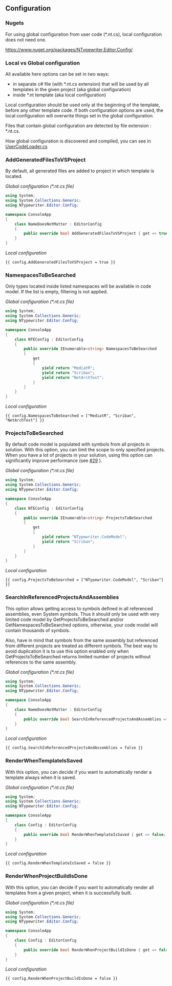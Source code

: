 ## Configuration

### Nugets

For using global configuration from user code (*.nt.cs), local configuration does not need one.

https://www.nuget.org/packages/NTypewriter.Editor.Config/

### Local vs Global configuration

All available here options can be set in two ways: 
 - in separate c# file (with *.nt.cs extension) that will be used by all templates in the given project (aka global configuration)
 - inside *.nt template (aka local configuration)

Local configuration should be used only at the beginning of the template, before any other template code. 
If both configuration options are used, the local configuration will overwrite things set in the global configuration.

Files that contain global configuration are detected by file extension : *.nt.cs.

How global configuration is discovered and compiled, you can see in [UserCodeLoader.cs](../NTypewriter.Runtime/UserCode/UserCodeLoader.cs)  

### AddGeneratedFilesToVSProject

By default, all generated files are added to project in which template is located. 

_Global configuration (*.nt.cs file)_
```csharp
using System;
using System.Collections.Generic;
using NTypewriter.Editor.Config;

namespace ConsoleApp
{    
    class NameDoesNotMatter : EditorConfig
    {
        public override bool AddGeneratedFilesToVSProject { get => true; }
    }
}
```

_Local configuration_
```
{{ config.AddGeneratedFilesToVSProject = true }}
```

### NamespacesToBeSearched

Only types located inside listed namespaces will be available in code model. If the list is empty, filtering is not applied.

_Global configuration (*.nt.cs file)_
```csharp
using System;
using System.Collections.Generic;
using NTypewriter.Editor.Config;

namespace ConsoleApp
{    
    class NTEConfig : EditorConfig
    {
        public override IEnumerable<string> NamespacesToBeSearched
        {
            get
            {
                yield return "MediatR";
                yield return "Scriban";
                yield return "NetArchTest";
            }
        }
    }
}
```
_Local configuration_
```
{{ config.NamespacesToBeSearched = ["MediatR", "Scriban", "NetArchTest"] }}
```

### ProjectsToBeSearched

By default code model is populated with symbols from all projects in solution. With this option, you can limit the scope to only specified projects. When you have a lot of projects in your solution, using this option can significantly improve performance (see [#29](https://github.com/NeVeSpl/NTypewriter/issues/29#issue-867875186) ).

_Global configuration (*.nt.cs file)_
```csharp
using System;
using System.Collections.Generic;
using NTypewriter.Editor.Config;

namespace ConsoleApp
{    
    class NTEConfig : EditorConfig
    {
        public override IEnumerable<string> ProjectsToBeSearched
        {
            get
            {
                yield return "NTypewriter.CodeModel";
                yield return "Scriban";
            }
        }
    }
}
```
_Local configuration_
```
{{ config.ProjectsToBeSearched = ["NTypewriter.CodeModel", "Scriban"] }}
```


### SearchInReferencedProjectsAndAssemblies

This option allows getting access to symbols defined in all referenced assemblies, even System symbols. Thus it should only be used with very limited code model by GetProjectsToBeSearched and/or GetNamespacesToBeSearched options, otherwise, your code model will contain thousands of symbols.

Also, have in mind that symbols from the same assembly but referenced from different projects are treated as different symbols. The best way to avoid duplication it is to use this option enabled only when GetProjectsToBeSearched returns limited number of projects without references to the same assembly.

_Global configuration (*.nt.cs file)_
```csharp
using System;
using System.Collections.Generic;
using NTypewriter.Editor.Config;

namespace ConsoleApp
{    
    class NameDoesNotMatter : EditorConfig
    {
        public override bool SearchInReferencedProjectsAndAssemblies => false;
    }
}
```

_Local configuration_
```
{{ config.SearchInReferencedProjectsAndAssemblies = false }}
```

### RenderWhenTemplateIsSaved

With this option, you can decide if you want to automatically render a template always when it is saved.

_Global configuration (*.nt.cs file)_
```csharp
using System;
using System.Collections.Generic;
using NTypewriter.Editor.Config;

namespace ConsoleApp
{    
    class Config : EditorConfig
    {
        public override bool RenderWhenTemplateIsSaved { get => false; }
    }
}
```

_Local configuration_
```
{{ config.RenderWhenTemplateIsSaved = false }}
```

### RenderWhenProjectBuildIsDone

With this option, you can decide if you want to automatically render all templates from a given project, when it is successfully built.

_Global configuration (*.nt.cs file)_
```csharp
using System;
using System.Collections.Generic;
using NTypewriter.Editor.Config;

namespace ConsoleApp
{    
    class Config : EditorConfig
    {
        public override bool RenderWhenProjectBuildIsDone { get => false; }
    }
}
```

_Local configuration_
```
{{ config.RenderWhenProjectBuildIsDone = false }}
```









